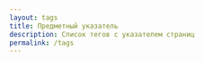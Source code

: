```yaml
---
layout: tags
title: Предметный указатель
description: Список тегов с указателем страниц
permalink: /tags
---
```

